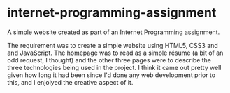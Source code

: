 internet-programming-assignment
===============================

A simple website created as part of an Internet Programming assignment.

The requirement was to create a simple website using HTML5, CSS3 and and JavaScript. The homepage was to read as a simple résumé (a bit of an odd request, I thought) and the other three pages were to describe the three technologies being used in the project. I think it came out pretty well given how long it had been since I'd done any web development prior to this, and I enjoiyed the creative aspect of it.

